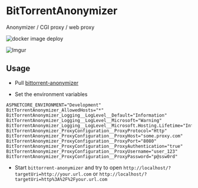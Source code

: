 # BitTorrentAnonymizer

Anonymizer / CGI proxy / web proxy

![docker image deploy](https://github.com/magicxor/BitTorrentAnonymizer/workflows/docker%20image%20deploy/badge.svg)

![Imgur](https://i.imgur.com/t7YiiJe.png)

## Usage

* Pull [bittorrent-anonymizer](https://hub.docker.com/repository/docker/magicxor/bittorrent-anonymizer)

* Set the environment variables

```Shell
ASPNETCORE_ENVIRONMENT="Development"
BitTorrentAnonymizer_AllowedHosts="*"
BitTorrentAnonymizer_Logging__LogLevel__Default="Information"
BitTorrentAnonymizer_Logging__LogLevel__Microsoft="Warning"
BitTorrentAnonymizer_Logging__LogLevel__Microsoft.Hosting.Lifetime="Information"
BitTorrentAnonymizer_ProxyConfiguration__ProxyProtocol="Http"
BitTorrentAnonymizer_ProxyConfiguration__ProxyHost="some.proxy.com"
BitTorrentAnonymizer_ProxyConfiguration__ProxyPort="8080"
BitTorrentAnonymizer_ProxyConfiguration__ProxyAuthentication="true"
BitTorrentAnonymizer_ProxyConfiguration__ProxyUsername="user_123"
BitTorrentAnonymizer_ProxyConfiguration__ProxyPassword="p@ssw0rd"
```

* Start `bittorrent-anonymizer` and try to open `http://localhost/?targetUri=http://your.url.com` or `http://localhost/?targetUri=http%3A%2F%2Fyour.url.com`
